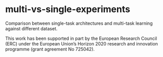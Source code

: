 # multi-vs-single-experiments


Comparison between single-task architectures and multi-task learning against different dataset.

This work has been supported in part by the European Research Council (ERC) under the European Union’s Horizon 2020 research and innovation programme (grant agreement No 725042).
